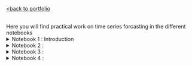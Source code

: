 [<back to portfolio](https://mickael-wajnberg.github.io/)

<br>
Here you will find practical work on time series forcasting in the different notebooks
<details>
<summary>Notebook 1 : Introduction</summary>
- predict the quarter dividend (earning per share) from johnson and johnson
![Exemple Image](timeSeriesFigures/N1_1.png)
- establish seasonality
![Exemple Image](timeSeriesFigures/N1_seasonality.png)
- models are historical mean, last year mean, last value, naive seasonal copy of last year
![Exemple Image](timeSeriesFigures/N1_split.png)
 ![Exemple Image](timeSeriesFigures/N1_mean_pred.png)
 ![Exemple Image](timeSeriesFigures/N1_last_pred.png)
 ![Exemple Image](timeSeriesFigures/N1_seasonality_pred.png)
- evaluation is made by MAPE
 ![Exemple Image](timeSeriesFigures/N1_result.png)
</details>
<details>
<summary>Notebook 2 : </summary>
- established the GOOGL stock market (google) is a random walk with Augmented Dickey-Fuller and Autocorrelation. so, it cannot be predicted by itself well
- prediction are simply drift, last value and mean
</details>
 <details>
<summary>Notebook 3 : </summary>
 
gfhjhf

</details>
<details>
<summary>Notebook 4 : </summary>
[<back to portfolio](https://mickael-wajnberg.github.io/)
